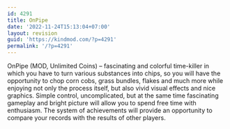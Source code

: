 ```yaml
---
id: 4291
title: OnPipe
date: '2022-11-24T15:13:04+07:00'
layout: revision
guid: 'https://kindmod.com/?p=4291'
permalink: '/?p=4291'
---
```


OnPipe (MOD, Unlimited Coins) – fascinating and colorful time-killer in which you have to turn various substances into chips, so you will have the opportunity to chop corn cobs, grass bundles, flakes and much more while enjoying not only the process itself, but also vivid visual effects and nice graphics. Simple control, uncomplicated, but at the same time fascinating gameplay and bright picture will allow you to spend free time with enthusiasm. The system of achievements will provide an opportunity to compare your records with the results of other players.